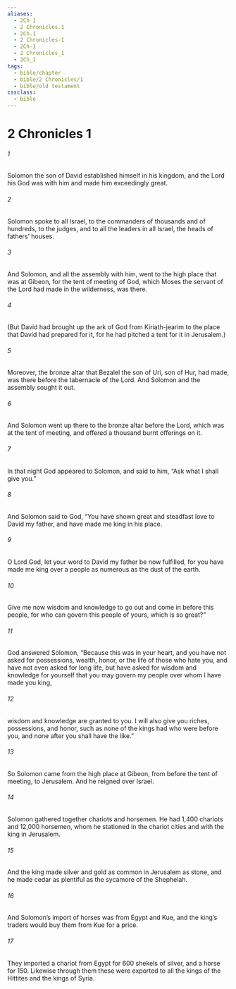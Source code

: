```yaml
---
aliases:
  - 2Ch 1
  - 2 Chronicles.1
  - 2Ch.1
  - 2 Chronicles-1
  - 2Ch-1
  - 2 Chronicles_1
  - 2Ch_1
tags:
  - bible/chapter
  - bible/2 Chronicles/1
  - bible/old testament
cssclass:
  - bible
---
```


# 2 Chronicles 1

###### 1
Solomon the son of David established himself in his kingdom, and the Lord his God was with him and made him exceedingly great.
###### 2
Solomon spoke to all Israel, to the commanders of thousands and of hundreds, to the judges, and to all the leaders in all Israel, the heads of fathers’ houses.
###### 3
And Solomon, and all the assembly with him, went to the high place that was at Gibeon, for the tent of meeting of God, which Moses the servant of the Lord had made in the wilderness, was there.
###### 4
(But David had brought up the ark of God from Kiriath-jearim to the place that David had prepared for it, for he had pitched a tent for it in Jerusalem.)
###### 5
Moreover, the bronze altar that Bezalel the son of Uri, son of Hur, had made, was there before the tabernacle of the Lord. And Solomon and the assembly sought it out.
###### 6
And Solomon went up there to the bronze altar before the Lord, which was at the tent of meeting, and offered a thousand burnt offerings on it.
###### 7
In that night God appeared to Solomon, and said to him, “Ask what I shall give you.”
###### 8
And Solomon said to God, “You have shown great and steadfast love to David my father, and have made me king in his place.
###### 9
O Lord God, let your word to David my father be now fulfilled, for you have made me king over a people as numerous as the dust of the earth.
###### 10
Give me now wisdom and knowledge to go out and come in before this people, for who can govern this people of yours, which is so great?”
###### 11
God answered Solomon, “Because this was in your heart, and you have not asked for possessions, wealth, honor, or the life of those who hate you, and have not even asked for long life, but have asked for wisdom and knowledge for yourself that you may govern my people over whom I have made you king,
###### 12
wisdom and knowledge are granted to you. I will also give you riches, possessions, and honor, such as none of the kings had who were before you, and none after you shall have the like.”
###### 13
So Solomon came from the high place at Gibeon, from before the tent of meeting, to Jerusalem. And he reigned over Israel.
###### 14
Solomon gathered together chariots and horsemen. He had 1,400 chariots and 12,000 horsemen, whom he stationed in the chariot cities and with the king in Jerusalem.
###### 15
And the king made silver and gold as common in Jerusalem as stone, and he made cedar as plentiful as the sycamore of the Shephelah.
###### 16
And Solomon’s import of horses was from Egypt and Kue, and the king’s traders would buy them from Kue for a price.
###### 17
They imported a chariot from Egypt for 600 shekels of silver, and a horse for 150. Likewise through them these were exported to all the kings of the Hittites and the kings of Syria.


